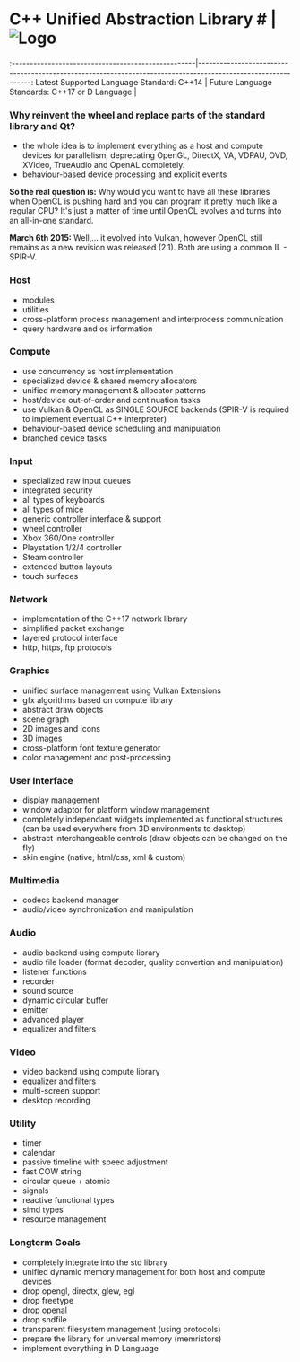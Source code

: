 # C++ Unified Abstraction Library #                 | ![Logo](https://bitbucket.org/repo/jXXjaG/images/1113278086-cppual.png "C++ Unified Abstraction Library")
:---------------------------------------------------|-------------------------------------------------------------------------------------------------------------:
	Latest Supported Language Standard: C++14       |
	Future Language Standards: C++17 or D Language  |

### Why reinvent the wheel and replace parts of the standard library and Qt? ###
- the whole idea is to implement everything as a host and compute devices for parallelism, deprecating OpenGL, DirectX, VA, VDPAU, OVD, XVideo, TrueAudio and OpenAL completely.
- behaviour-based device processing and explicit events

**So the real question is:** Why would you want to have all these libraries when OpenCL is pushing hard and you can program it pretty much like a regular CPU? It's just a matter of time until OpenCL evolves and turns into an all-in-one standard.

**March 6th 2015:** Well,... it evolved into Vulkan, however OpenCL still remains as a new revision was released (2.1). Both are using a common IL - SPIR-V.


### Host ###
* modules
* utilities
* cross-platform process management and interprocess communication
* query hardware and os information

### Compute ###
* use concurrency as host implementation
* specialized device & shared memory allocators
* unified memory management & allocator patterns
* host/device out-of-order and continuation tasks
* use Vulkan & OpenCL as SINGLE SOURCE backends (SPIR-V is required to implement eventual C++ interpreter)
* behaviour-based device scheduling and manipulation
* branched device tasks

### Input ###
* specialized raw input queues
* integrated security
* all types of keyboards
* all types of mice
* generic controller interface & support
* wheel controller
* Xbox 360/One controller
* Playstation 1/2/4 controller
* Steam controller
* extended button layouts
* touch surfaces

### Network ###
* implementation of the C++17 network library
* simplified packet exchange
* layered protocol interface
* http, https, ftp protocols

### Graphics ###
* unified surface management using Vulkan Extensions
* gfx algorithms based on compute library
* abstract draw objects
* scene graph
* 2D images and icons
* 3D images
* cross-platform font texture generator
* color management and post-processing

### User Interface ###
* display management
* window adaptor for platform window management
* completely independant widgets implemented as functional structures (can be used everywhere from 3D environments to desktop)
* abstract interchangeable controls (draw objects can be changed on the fly)
* skin engine (native, html/css, xml & custom)

### Multimedia ###
* codecs backend manager
* audio/video synchronization and manipulation

### Audio ###
* audio backend using compute library
* audio file loader (format decoder, quality convertion and manipulation)
* listener functions
* recorder
* sound source
* dynamic circular buffer
* emitter
* advanced player
* equalizer and filters

### Video ###
* video backend using compute library
* equalizer and filters
* multi-screen support
* desktop recording

### Utility ###
* timer
* calendar
* passive timeline with speed adjustment
* fast COW string
* circular queue + atomic
* signals
* reactive functional types
* simd types
* resource management

### Longterm Goals ###
* completely integrate into the std library
* unified dynamic memory management for both host and compute devices
* drop opengl, directx, glew, egl
* drop freetype
* drop openal
* drop sndfile
* transparent filesystem management (using protocols)
* prepare the library for universal memory (memristors)
* implement everything in D Language
